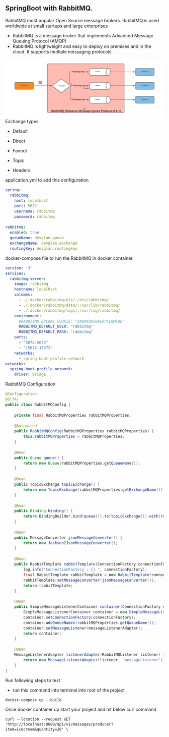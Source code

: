 ## SpringBoot with RabbitMQ.

RabbitMQ most popular Open Source message brokers. RabbitMQ is used worldwide at small startups and large enterprises

* RabbitMQ is a message broker that implements Advanced Message Queuing Protocol (AMQP)
* RabbitMQ is lightweight and easy to deploy on premises and in the cloud. It supports multiple messaging protocols.

![Screenshot](./images/rabbitmq.png)
Exchange types
* Default
* Direct
* Fanout
* Topic

* Headers

application.yml to add this configuration

```yaml
spring:
  rabbitmq:
    host: localhost
    port: 5672
    username: rabbitmq
    password: rabbitmq

rabbitmq:
  enabled: true
  queueName: devglan.queue
  exchangeName: devglan.exchange
  routingKey: devglan.routingkey
```
docker-compose file to run the RabbitMQ in docker container.

```yaml
version: '3'
services:
  rabbitmq-server:
    image: rabbitmq
    hostname: localhost
    volumes:
      - ./.docker/rabbitmq/etc/:/etc/rabbitmq/
      - ./.docker/rabbitmq/data/:/var/lib/rabbitmq/
      - ./.docker/rabbitmq/logs/:/var/log/rabbitmq/
    environment:
      #RABBITMQ_ERLANG_COOKIE: "SWQOKODSQALRPCLNMEQG"
      RABBITMQ_DEFAULT_USER: "rabbitmq"
      RABBITMQ_DEFAULT_PASS: "rabbitmq"
    ports:
      - "5672:5672"
      - "15672:15672"
    networks:
      - spring-boot-profile-network
networks:
  spring-boot-profile-network:
    driver: bridge
```

RabbitMQ Configuration 
```java
@Configuration
@Slf4j
public class RabbitMQConfig {

    private final RabbitMQProperties rabbitMQProperties;

    @Autowired
    public RabbitMQConfig(RabbitMQProperties rabbitMQProperties) {
        this.rabbitMQProperties = rabbitMQProperties;
    }

    @Bean
    public Queue queue() {
        return new Queue(rabbitMQProperties.getQueueName());
    }

    @Bean
    public TopicExchange topicExchange() {
        return new TopicExchange(rabbitMQProperties.getExchangeName());
    }

    @Bean
    public Binding binding() {
        return BindingBuilder.bind(queue()).to(topicExchange()).with(rabbitMQProperties.getRoutingKey());
    }

    @Bean
    public MessageConverter jsonMessageConverter() {
        return new Jackson2JsonMessageConverter();
    }

    @Bean
    public RabbitTemplate rabbitTemplate(ConnectionFactory connectionFactory) {
        log.info("ConnectionFactory : {} ", connectionFactory);
        final RabbitTemplate rabbitTemplate = new RabbitTemplate(connectionFactory);
        rabbitTemplate.setMessageConverter(jsonMessageConverter());
        return rabbitTemplate;
    }

    @Bean
    public SimpleMessageListenerContainer container(ConnectionFactory connectionFactory, MessageListenerAdapter messageListenerAdapter) {
        SimpleMessageListenerContainer container = new SimpleMessageListenerContainer();
        container.setConnectionFactory(connectionFactory);
        container.addQueueNames(rabbitMQProperties.getQueueName());
        container.setMessageListener(messageListenerAdapter);
        return container;
    }

    @Bean
    MessageListenerAdapter listenerAdapter(RabbitMQListener listener) {
        return new MessageListenerAdapter(listener, "messageListener");
    }
}
```

Run following steps to test
* run this command into terminal into root of the project
```commandline
docker-compose up --build
```
Once docker container up start your project and hit below curl command
```commandline
curl --location --request GET 'http://localhost:8080/api/v1/messages/producer?item=icecream&quantity=20' \
```
    

